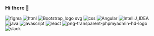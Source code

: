 ### Hi there 👋

<!--
**CarmenVidal/CarmenVidal** is a ✨ _special_ ✨ repository because its `README.md` (this file) appears on your GitHub profile.

Here are some ideas to get you started:

- 🔭 I’m currently working on ...
- 🌱 I’m currently learning ...
- 👯 I’m looking to collaborate on ...
- 🤔 I’m looking for help with ...
- 💬 Ask me about ...
- 📫 How to reach me: ...
- 😄 Pronouns: ...
- ⚡ Fun fact: ...
-->
![figma](https://user-images.githubusercontent.com/105284305/188731390-a7e6e8d2-8bc8-42e0-baeb-cc2b65f1b9d7.png)
![html](https://user-images.githubusercontent.com/105284305/188731398-892cbf81-4c9d-4d56-abc6-dd21896f9342.png)
![Bootstrap_logo svg](https://user-images.githubusercontent.com/105284305/188731410-922abe95-84fc-444a-becd-cd301290e48b.png)
![css](https://user-images.githubusercontent.com/105284305/188731412-ba74551d-46d1-473f-8fca-74f422af424a.png)
![Angular](https://user-images.githubusercontent.com/105284305/188731420-8c7693da-88ae-456e-8a1c-b699706b336a.png)
![IntelliJ_IDEA](https://user-images.githubusercontent.com/105284305/188731429-b12648c4-b7b5-45f9-85bf-0fcc99a9f03b.png)
![java](https://user-images.githubusercontent.com/105284305/188731436-caf5d7e5-325f-4ff4-90bf-6e0a06f78a79.png)
![javascript](https://user-images.githubusercontent.com/105284305/188731438-26ea0bba-eba5-49e9-b0a4-8c3ff47d13fe.png)
![react](https://user-images.githubusercontent.com/105284305/188731441-c1a26a20-6af1-4582-b2cf-4aa0a4dc88d8.png)
![png-transparent-phpmyadmin-hd-logo](https://user-images.githubusercontent.com/105284305/188731447-96bd8ec7-1a9b-4923-9a78-4fef68666ec4.png)
![slack](https://user-images.githubusercontent.com/105284305/188731457-8629a3c6-43ca-4e08-981a-3fc1c65b86dc.png)
